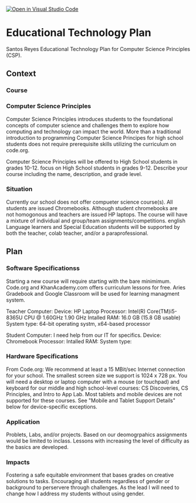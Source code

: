 [![Open in Visual Studio Code](https://classroom.github.com/assets/open-in-vscode-f059dc9a6f8d3a56e377f745f24479a46679e63a5d9fe6f495e02850cd0d8118.svg)](https://classroom.github.com/online_ide?assignment_repo_id=6190096&assignment_repo_type=AssignmentRepo)
# Educational Technology Plan

Santos Reyes Educational Technology Plan for Computer Science Principles (CSP). 

## Context

### Course
### Computer Science Principles

Computer Science Principles introduces students to the foundational concepts of computer science and challenges them to explore how computing and technology can impact the
world. More than a traditional introduction to programming Computer Science Principes for high school students does not require prerequisite skills utilizing the curriculum on 
code.org. 

Computer Science Principles will be offered to High School students in grades 10-12. 
focus on High School students in grades 9-12. Describe your course including the name, description, and grade level.

### Situation

Currently our school does not offer compueter science course(s). All students are issued Chromebooks. Although student chromebooks are  
not homogonous and teachers are issued HP laptops. The course will have a mixture of individual and group/team assignments/competitions. 
english Language learners and Special Education students will be supported by both the teacher, colab teacher, and/or a 
paraprofessional.

## Plan

### Software Specificationss

Starting a new course will require starting with the bare minimimum. Code.org and KhanAcademy.com offers curriculum lessons for free. Aries Gradebook and Google Classroom will be used for learning managment system. 

Teacher Computer:
Device: HP Laptop
Processor: Intel(R) Core(TM)i5-8365U CPU @ 1.60GHz 1.90 GHz
Intalled RAM: 16.0 GB (15.8 GB usable)
System type: 64-bit operating systm, x64-based processor

Student Computer: I need help from our IT for specifics.
Device: Chromebook
Processor:
Intalled RAM: 
System type:

### Hardware Specifications

From Code.org:
We recommend at least a 15 MBit/sec Internet connection for your school.
The smallest screen size we support is 1024 x 728 px.
You will need a desktop or laptop computer with a mouse (or touchpad) and
keyboard for our middle and high school-level courses: CS Discoveries, CS 
Principles, and Intro to App Lab. Most tablets and mobile devices are not 
supported for these courses. See "Mobile and Tablet Support Details" below for 
device-specific exceptions.

### Application

Problets, Labs, and/or projects. Based on our deomogrpahics assignments would be limited to inclass. Lessons with increasing the level 
of difficulty as the basics are developed.



### Impacts

Fostering a safe equitable environment that bases grades on creative solutions to tasks. Encouraging all students regardless of gender 
or background to perservere through challenges. As the lead I will need to change how I address my students without using gender. 


